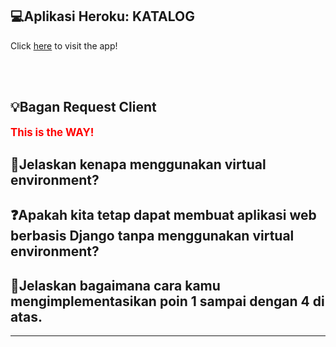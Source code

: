 💻Aplikasi Heroku: KATALOG
---
Click [here](https://tugas2katalog.herokuapp.com/katalog/) to visit the app!

<br><br>

💡Bagan Request Client
---
<span style="color:red; font-weight:bold; font-size:larger;">This is the WAY!</span>

📝Jelaskan kenapa menggunakan virtual environment?
---

❓Apakah kita tetap dapat membuat aplikasi web berbasis Django tanpa menggunakan virtual environment?
---

📝Jelaskan bagaimana cara kamu mengimplementasikan poin 1 sampai dengan 4 di atas.
---

<hr>
